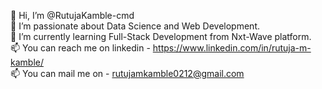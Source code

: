 👋 Hi, I’m @RutujaKamble-cmd<br />
👀 I’m passionate about Data Science and Web Development.<br />
🌱 I’m currently learning Full-Stack Development from Nxt-Wave platform.<br />
📫 You can reach me on linkedin - https://www.linkedin.com/in/rutuja-m-kamble/<br />
📫 You can mail me on - rutujamkamble0212@gmail.com<br />
